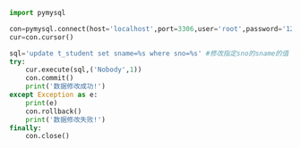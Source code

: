 
<BlogInfo title="12.操作MySQL数据库修改更新数据" author="白日梦想猿" pv=0 read_times=0 pre_cost_time=0分18秒 category="数据库编程" tag_list="['数据库编程']" create_time="2020.07.09 16:14:50" update_time="2020.07.10 15:17:09" />

```python
import pymysql

con=pymysql.connect(host='localhost',port=3306,user='root',password='123456',database='python_db')
cur=con.cursor()

sql='update t_student set sname=%s where sno=%s' #修改指定sno的sname的值
try:
    cur.execute(sql,('Nobody',1))
    con.commit()
    print('数据修改成功!')
except Exception as e:
    print(e)
    con.rollback()
    print('数据修改失败!')
finally:
    con.close()
```
